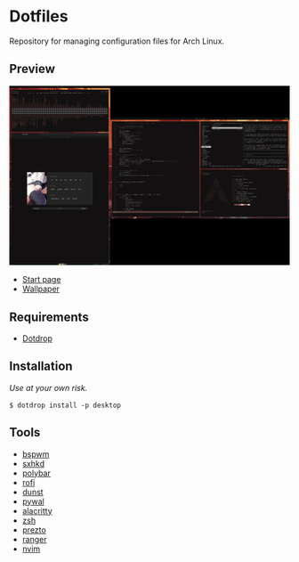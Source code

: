 # Dotfiles

Repository for managing configuration files for Arch Linux.

## Preview

![preview](https://raw.githubusercontent.com/blankaex/dotfiles/master/screenshot.png)

* [Start page](https://github.com/blankaex/dawn)
* [Wallpaper](https://whvn.cc/wy1lyr)

## Requirements

* [Dotdrop](https://github.com/deadc0de6/dotdrop)

## Installation

_Use at your own risk._

```
$ dotdrop install -p desktop
```

## Tools

* [bspwm](https://github.com/baskerville/bspwm/)
* [sxhkd](https://github.com/baskerville/sxhkd)
* [polybar](https://github.com/polybar/polybar)
* [rofi](https://github.com/davatorium/rofi)
* [dunst](https://dunst-project.org/)
* [pywal](https://github.com/dylanaraps/pywal)
* [alacritty](https://github.com/jwilm/alacritty)
* [zsh](https://www.zsh.org/)
* [prezto](https://github.com/sorin-ionescu/prezto)
* [ranger](https://github.com/ranger/ranger)
* [nvim](https://neovim.io/)
